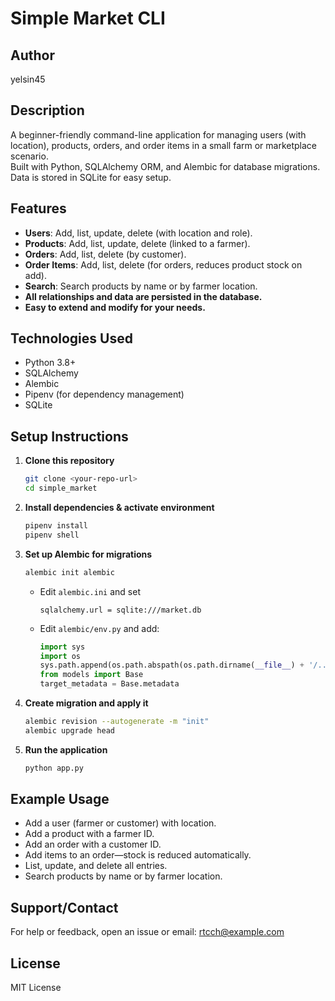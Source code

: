 # Simple Market CLI

## Author
yelsin45

## Description
A beginner-friendly command-line application for managing users (with location), products, orders, and order items in a small farm or marketplace scenario.  
Built with Python, SQLAlchemy ORM, and Alembic for database migrations.  
Data is stored in SQLite for easy setup.

## Features

- **Users**: Add, list, update, delete (with location and role).
- **Products**: Add, list, update, delete (linked to a farmer).
- **Orders**: Add, list, delete (by customer).
- **Order Items**: Add, list, delete (for orders, reduces product stock on add).
- **Search**: Search products by name or by farmer location.
- **All relationships and data are persisted in the database.**
- **Easy to extend and modify for your needs.**

## Technologies Used

- Python 3.8+
- SQLAlchemy
- Alembic
- Pipenv (for dependency management)
- SQLite

## Setup Instructions

1. **Clone this repository**  
   ```sh
   git clone <your-repo-url>
   cd simple_market
   ```

2. **Install dependencies & activate environment**  
   ```sh
   pipenv install
   pipenv shell
   ```

3. **Set up Alembic for migrations**  
   ```sh
   alembic init alembic
   ```
   - Edit `alembic.ini` and set  
     ```
     sqlalchemy.url = sqlite:///market.db
     ```
   - Edit `alembic/env.py` and add:
     ```python
     import sys
     import os
     sys.path.append(os.path.abspath(os.path.dirname(__file__) + '/../'))
     from models import Base
     target_metadata = Base.metadata
     ```

4. **Create migration and apply it**  
   ```sh
   alembic revision --autogenerate -m "init"
   alembic upgrade head
   ```

5. **Run the application**  
   ```sh
   python app.py
   ```

## Example Usage

- Add a user (farmer or customer) with location.
- Add a product with a farmer ID.
- Add an order with a customer ID.
- Add items to an order—stock is reduced automatically.
- List, update, and delete all entries.
- Search products by name or by farmer location.

## Support/Contact

For help or feedback, open an issue or email: rtcch@example.com

## License

MIT License
